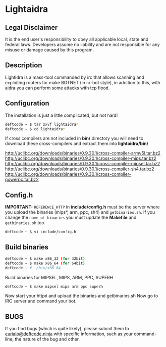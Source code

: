 Lightaidra
==========

Legal Disclaimer
----------------

It is the end user's responsibility to obey all applicable local, state and federal laws. Developers assume 
no liability and are not responsible for any misuse or damage caused by this program.

Description
------------

Lightidra is a mass-tool commanded by irc that allows scanning and exploiting routers 
for make BOTNET (in rx-bot style), in addition to this, with aidra you can perform 
some attacks with tcp flood.

Configuration
-------------

The installation is just a little complicated, but not hard!

```bash
deftcode ~ $ tar zxvf lightaidra*
deftcode ~ $ cd lightaidra*
```

If cross compilers are not included in **bin/** directory you will need
to download these cross-compilers and extract them into **lightaidra/bin/**

<a href="http://uclibc.org/downloads/binaries/0.9.30.1/cross-compiler-armv5l.tar.bz2" title="Cross-Compiler ARMv-4l" target="_blank">http://uclibc.org/downloads/binaries/0.9.30.1/cross-compiler-armv5l.tar.bz2</a>
<a href="http://uclibc.org/downloads/binaries/0.9.30.1/cross-compiler-mips.tar.bz2" title="Cross-Compiler MIPS" target="_blank">http://uclibc.org/downloads/binaries/0.9.30.1/cross-compiler-mips.tar.bz2</a>
<a href="http://uclibc.org/downloads/binaries/0.9.30.1/cross-compiler-mipsel.tar.bz2" title="Cross-Compiler MIPSEL" target="_blank">http://uclibc.org/downloads/binaries/0.9.30.1/cross-compiler-mipsel.tar.bz2</a>
<a href="http://uclibc.org/downloads/binaries/0.9.30.1/cross-compiler-sh4.tar.bz2" title="Cross-Compiler SH4" target="_blank">http://uclibc.org/downloads/binaries/0.9.30.1/cross-compiler-sh4.tar.bz2</a>
<a href="http://uclibc.org/downloads/binaries/0.9.30.1/cross-compiler-powerpc.tar.bz2" title="Cross-Compiler PowerPC" target="_blank">http://uclibc.org/downloads/binaries/0.9.30.1/cross-compiler-powerpc.tar.bz2</a>

Config.h
--------


**IMPORTANT:** `REFERENCE_HTTP` in **include/config.h** must be the server
where you upload the binaries (mips*, arm, ppc, sh4) and `getbinaries.sh`.
If you change the `name of binaries` you must update the **Makefile** and
`getbinaries.sh` too.

```bash
deftcode ~ $ vi include/config.h
```

Build binaries
--------------

```bash
deftcode ~ $ make x86_32 (for 32bit)
deftcode ~ $ make x86_64 (for 64bit)
deftcode ~ # ./bin/x86_64
```

Build binaries for MIPSEL, MIPS, ARM, PPC, SUPERH

```bash
deftcode ~ $ make mipsel mips arm ppc superh
```

Now start your httpd and upload the binaries and getbinaries.sh
Now go to IRC server and command your bot.

BUGS
----

If you find bugs (which is quite likely), please submit them to <eurialo@deftcode.ninja> 
with specific information, such as your command-line, the nature of the bug and other.
